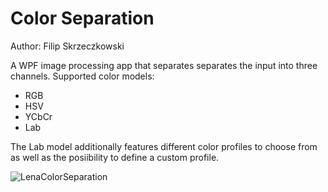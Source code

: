 # Color Separation

Author: Filip Skrzeczkowski

A WPF image processing app that separates separates the input into three channels.
Supported color models:
 * RGB
 * HSV
 * YCbCr
 * Lab
 
 The Lab model additionally features different color profiles to choose from as well as the posiibility to define
 a custom profile.
 
 ![LenaColorSeparation](https://user-images.githubusercontent.com/110346745/225310611-44174742-58f2-4689-9ecc-98296c7e2064.jpg)
